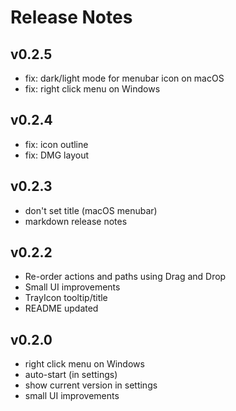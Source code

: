 # Release Notes

## v0.2.5

- fix: dark/light mode for menubar icon on macOS
- fix: right click menu on Windows

## v0.2.4

- fix: icon outline
- fix: DMG layout

## v0.2.3

- don't set title (macOS menubar)
- markdown release notes

## v0.2.2

- Re-order actions and paths using Drag and Drop
- Small UI improvements
- TrayIcon tooltip/title
- README updated

## v0.2.0

- right click menu on Windows
- auto-start (in settings)
- show current version in settings
- small UI improvements
